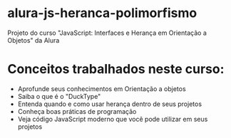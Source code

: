 # alura-js-heranca-polimorfismo
Projeto do curso "JavaScript: Interfaces e Herança em Orientação a Objetos" da Alura

# Conceitos trabalhados neste curso:

 - Aprofunde seus conhecimentos em Orientação a objetos
 - Saiba o que é o "DuckType"
 - Entenda quando e como usar herança dentro de seus projetos
 - Conheça boas práticas de programação
 - Veja código JavaScript moderno que você pode utilizar em seus projetos
